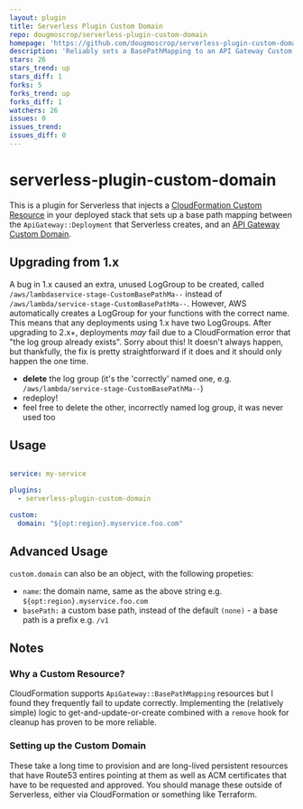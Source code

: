 ```yaml
---
layout: plugin
title: Serverless Plugin Custom Domain
repo: dougmoscrop/serverless-plugin-custom-domain
homepage: 'https://github.com/dougmoscrop/serverless-plugin-custom-domain'
description: 'Reliably sets a BasePathMapping to an API Gateway Custom Domain'
stars: 26
stars_trend: up
stars_diff: 1
forks: 5
forks_trend: up
forks_diff: 1
watchers: 26
issues: 0
issues_trend: 
issues_diff: 0
---
```



# serverless-plugin-custom-domain

This is a plugin for Serverless that injects a [CloudFormation Custom Resource](http://docs.aws.amazon.com/AWSCloudFormation/latest/UserGuide/template-custom-resources.html) in your deployed stack that sets up a base path mapping between the `ApiGateway::Deployment` that Serverless creates, and an [API Gateway Custom Domain](http://docs.aws.amazon.com/apigateway/latest/developerguide/how-to-custom-domains.html).

## Upgrading from 1.x

A bug in 1.x caused an extra, unused LogGroup to be created, called `/aws/lambdaservice-stage-CustomBasePathMa--` instead of `/aws/lambda/service-stage-CustomBasePathMa--`. However, AWS automatically creates a LogGroup for your functions with the correct name. This means that any deployments using 1.x have two LogGroups. After upgrading to 2.x+, deployments *may* fail due to a CloudFormation error that "the log group already exists". Sorry about this! It doesn't always happen, but thankfully, the fix is pretty straightforward if it does and it should only happen the one time.

- **delete** the log group (it's the 'correctly' named one, e.g. `/aws/lambda/service-stage-CustomBasePathMa--`)
- redeploy!
- feel free to delete the other, incorrectly named log group, it was never used too

## Usage

```yaml

service: my-service

plugins:
  - serverless-plugin-custom-domain

custom:
  domain: "${opt:region}.myservice.foo.com"
```

## Advanced Usage

`custom.domain` can also be an object, with the following propeties:

- `name`: the domain name, same as the above string e.g. `${opt:region}.myservice.foo.com`
- `basePath:` a custom base path, instead of the default `(none)` - a base path is a prefix e.g. `/v1`

## Notes

### Why a Custom Resource?

CloudFormation supports `ApiGateway::BasePathMapping` resources but I found they frequently fail to update correctly. Implementing the (relatively simple) logic to get-and-update-or-create combined with a `remove` hook for cleanup has proven to be more reliable.

### Setting up the Custom Domain

These take a long time to provision and are long-lived persistent resources that have Route53 entires pointing at them as well as ACM certificates that have to be requested and approved. You should manage these outside of Serverless, either via CloudFormation or something like Terraform.
